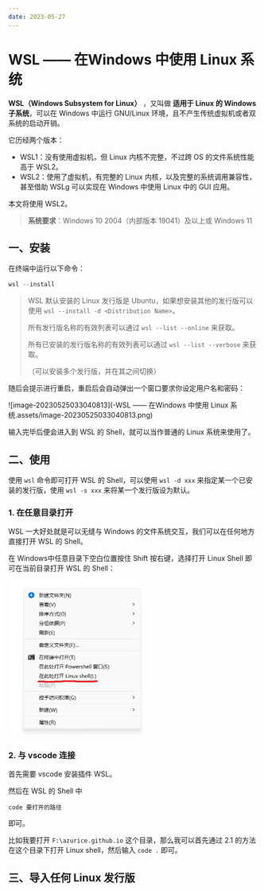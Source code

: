 ```yaml
---
date: 2023-05-27
---
```

# WSL —— 在Windows 中使用 Linux 系统

**WSL（Windows Subsystem for Linux）** ，又叫做 **适用于 Linux 的 Windows 子系统**，可以在 Windows 中运行 GNU/Linux 环境，且不产生传统虚拟机或者双系统的启动开销。

它历经两个版本：

- WSL1：没有使用虚拟机，但 Linux 内核不完整，不过跨 OS 的文件系统性能高于 WSL2。
- WSL2：使用了虚拟机，有完整的 Linux 内核，以及完整的系统调用兼容性，甚至借助 WSLg 可以实现在 Windows 中使用 Linux 中的 GUI 应用。

本文将使用 WSL2。

> **系统要求**：Windows 10 2004（内部版本 19041）及以上或 Windows 11

## 一、安装

在终端中运行以下命令：

```powershell
wsl --install
```

> WSL 默认安装的 Linux 发行版是 Ubuntu，如果想安装其他的发行版可以使用 `wsl --install -d <Distribution Name>`。
>
> 所有发行版名称的有效列表可以通过 `wsl --list --online` 来获取。
>
> 所有已安装的发行版名称的有效列表可以通过 `wsl --list --verbose` 来获取。
>
> （可以安装多个发行版，并在其之间切换）

随后会提示进行重启，重启后会自动弹出一个窗口要求你设定用户名和密码：

![image-20230525033040813](-WSL —— 在Windows 中使用 Linux 系统.assets/image-20230525033040813.png)

输入完毕后便会进入到 WSL 的 Shell，就可以当作普通的 Linux 系统来使用了。

## 二、使用

使用 `wsl` 命令即可打开 WSL 的 Shell，可以使用 `wsl -d xxx` 来指定某一个已安装的发行版，使用 `wsl -s xxx` 来将某一个发行版设为默认。

### 1. 在任意目录打开

WSL 一大好处就是可以无缝与 Windows 的文件系统交互，我们可以在任何地方直接打开 WSL 的 Shell。

在 Windows中任意目录下空白位置按住 Shift 按右键，选择打开 Linux Shell 即可在当前目录打开 WSL 的 Shell：

<img src="-WSL —— 在Windows 中使用 Linux 系统.assets/image-20230525032226948.png" alt="image-20230525032226948" style="zoom: 67%;" />

### 2. 与 vscode 连接

首先需要 vscode 安装插件 WSL。

然后在 WSL 的 Shell 中

```terminal
code 要打开的路径
```

即可。



比如我要打开 `F:\azurice.github.io` 这个目录，那么我可以首先通过 2.1 的方法在这个目录下打开 Linux shell，然后输入 `code .` 即可。

## 三、导入任何 Linux 发行版





